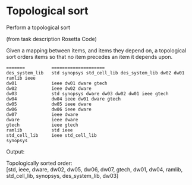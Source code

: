 # Topological sort

Perform a topological sort

(from task description Rosetta Code)

Given a mapping between items, and items they depend on, a topological sort orders items so that no item precedes an item it depends upon.

```LIBRARY          LIBRARY DEPENDENCIES
=======          ====================
des_system_lib   std synopsys std_cell_lib des_system_lib dw02 dw01 ramlib ieee
dw01             ieee dw01 dware gtech
dw02             ieee dw02 dware
dw03             std synopsys dware dw03 dw02 dw01 ieee gtech
dw04             dw04 ieee dw01 dware gtech
dw05             dw05 ieee dware
dw06             dw06 ieee dware
dw07             ieee dware
dware            ieee dware
gtech            ieee gtech
ramlib           std ieee
std_cell_lib     ieee std_cell_lib
synopsys
```

Output:

Topologically sorted order:<br> 
[std,  ieee,  dware,  dw02,  dw05, dw06,  dw07,  gtech,  dw01,  dw04,  ramlib,  std_cell_lib,  synopsys,  des_system_lib,  dw03]
